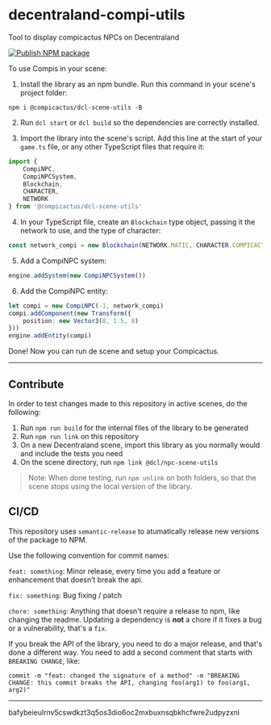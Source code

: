 # decentraland-compi-utils
Tool to display compicactus NPCs on Decentraland

[![Publish NPM package](https://github.com/SoapPunk/decentraland-compi-utils/actions/workflows/master.yml/badge.svg?branch=main)](https://github.com/SoapPunk/decentraland-compi-utils/actions/workflows/master.yml)

To use Compis in your scene:

1. Install the library as an npm bundle. Run this command in your scene's project folder:

```
npm i @compicactus/dcl-scene-utils -B
```

2. Run `dcl start` or `dcl build` so the dependencies are correctly installed.

3. Import the library into the scene's script. Add this line at the start of your `game.ts` file, or any other TypeScript files that require it:

```ts
import {
    CompiNPC,
    CompiNPCSystem,
    Blockchain,
    CHARACTER,
    NETWORK
} from '@compicactus/dcl-scene-utils'
```

4. In your TypeScript file, create an `Blockchain` type object, passing it the network to use, and the type of character:

```ts
const network_compi = new Blockchain(NETWORK.MATIC, CHARACTER.COMPICACTUS)
```

5. Add a CompiNPC system:

```ts
engine.addSystem(new CompiNPCSystem())
```

6. Add the CompiNPC entity:

```ts
let compi = new CompiNPC(-1, network_compi)
compi.addComponent(new Transform({
    position: new Vector3(8, 1.5, 8)
}))
engine.addEntity(compi)
```

Done! Now you can run de scene and setup your Compicactus.

---

## Contribute

In order to test changes made to this repository in active scenes, do the following:

1. Run `npm run build` for the internal files of the library to be generated
2. Run `npm run link` on this repository
3. On a new Decentraland scene, import this library as you normally would and include the tests you need
4. On the scene directory, run `npm link @dcl/npc-scene-utils`

> Note: When done testing, run `npm unlink` on both folders, so that the scene stops using the local version of the library.


## CI/CD

This repository uses `semantic-release` to atumatically release new versions of the package to NPM.

Use the following convention for commit names:

`feat: something`: Minor release, every time you add a feature or enhancement that doesn’t break the api.

`fix: something`: Bug fixing / patch

`chore: something`: Anything that doesn't require a release to npm, like changing the readme. Updating a dependency is **not** a chore if it fixes a bug or a vulnerability, that's a `fix`.

If you break the API of the library, you need to do a major release, and that's done a different way. You need to add a second comment that starts with `BREAKING CHANGE`, like:

```
commit -m "feat: changed the signature of a method" -m "BREAKING CHANGE: this commit breaks the API, changing foo(arg1) to foo(arg1, arg2)"
```

---

bafybeieulrnv5cswdkzt3q5os3dio6oc2mxbuxnsqbkhcfwre2udpyzxni
